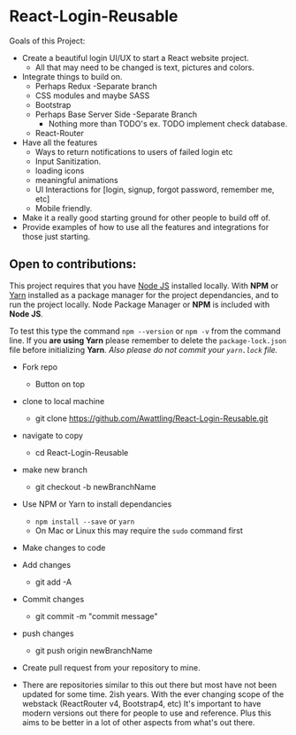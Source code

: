 # React-Login-Reusable

Goals of this Project: 
- Create a beautiful login UI/UX to start a React website project.
    - All that may need to be changed is text, pictures and colors.  
- Integrate things to build on.
    - Perhaps Redux -Separate branch
    - CSS modules and maybe SASS
    - Bootstrap
    - Perhaps Base Server Side -Separate Branch
        - Nothing more than TODO's ex. TODO implement check database.
    - React-Router
- Have all the features 
    - Ways to return notifications to users of failed login etc
    - Input Sanitization. 
    - loading icons
    - meaningful animations
    - UI Interactions for [login, signup, forgot password, remember me, etc]
    - Mobile friendly. 
- Make it a really good starting ground for other people to build off of. 
- Provide examples of how to use all the features and integrations for those just starting. 


## Open to contributions: 
This project requires that you have [Node JS](https://www.nodejs.org) installed locally. With **NPM** or [Yarn](https://yarnpkg.com/) installed as a package manager for the project dependancies, and to run the project locally. Node Package Manager or **NPM** is included with **Node JS**. 

To test this type the command `npm --version` or `npm -v` from the command line.
If you **are using Yarn** please remember to delete the `package-lock.json` file before initializing **Yarn**. *Also please do not commit your `yarn.lock` file.*

- Fork repo
    - Button on top
- clone to local machine
    - git clone https://github.com/Awattling/React-Login-Reusable.git 
- navigate to copy
    - cd React-Login-Reusable
- make new branch 
    - git checkout -b newBranchName
- Use NPM or Yarn to install dependancies 
    - `npm install --save` or `yarn`
    - On Mac or Linux this may require the `sudo` command first
- Make changes to code
- Add changes 
    - git add -A
- Commit changes
    - git commit -m "commit message"
- push changes 
    - git push origin newBranchName
- Create pull request from your repository to mine.


- There are repositories similar to this out there but most have not been updated for some time. 
2ish years. With the ever changing scope of the webstack (ReactRouter v4, Bootstrap4, etc) It's
important to have modern versions out there for people to use and reference. Plus this aims to be 
better in a lot of other aspects from what's out there. 
